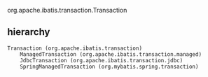 org.apache.ibatis.transaction.Transaction

## hierarchy
```
Transaction (org.apache.ibatis.transaction)
    ManagedTransaction (org.apache.ibatis.transaction.managed)
    JdbcTransaction (org.apache.ibatis.transaction.jdbc)
    SpringManagedTransaction (org.mybatis.spring.transaction)
```

## 